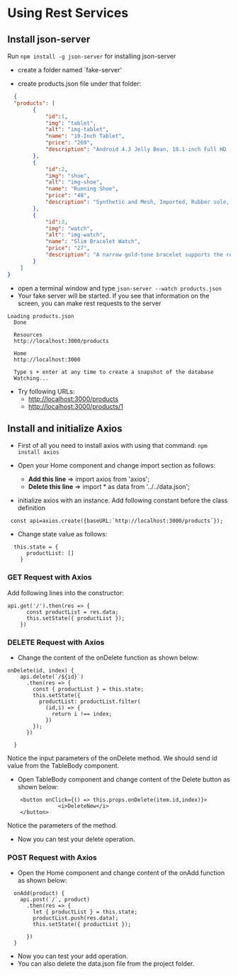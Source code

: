 # Using Rest Services


## Install json-server 

Run `npm install -g json-server` for installing json-server


- create a folder named `fake-server'

- create products.json file under that folder:
```json
  {
  "products": [ 
        {
            "id":1,
            "img": "tablet",
            "alt": "img-tablet",
            "name": "10-Inch Tablet",
            "price": "269",
            "description": "Android 4.3 Jelly Bean, 10.1-inch Full HD (1920 x 1200) Display"
        },
        {
            "id":2,
            "img": "shoe",
            "alt": "img-shoe",
            "name": "Running Shoe",
            "price": "48",
            "description": "Synthetic and Mesh, Imported, Rubber sole, Flex Film welded upper, HydraMAX moisture-wicking collar lining"
        },
        {
            "id":3,
            "img": "watch",
            "alt": "img-watch",
            "name": "Slim Bracelet Watch",
            "price": "27",
            "description": "A narrow gold-tone bracelet supports the round case of this  watch, which features three rhinestones marking each hour and a sparkling halo on the bezel"
        }
	]
}
```

- open a terminal window and type `json-server --watch products.json`
- Your fake  server will be started. If you see that information on the screen, you can make rest requests to the server
  
```
Loading products.json
  Done

  Resources
  http://localhost:3000/products

  Home
  http://localhost:3000

  Type s + enter at any time to create a snapshot of the database
  Watching...
```

- Try following URLs:
  - [http://localhost:3000/products](http://localhost:3000/products)
  - [http://localhost:3000/products/1](http://localhost:3000/products/1)
  
## Install and initialize Axios 

- First of all you need to install axios with using that command: `npm install axios`

- Open your Home component and change import section as follows:
  - **Add this line** => import axios from 'axios';
  - **Delete this line** => import * as data from '../../data.json';
  
-  initialize axios with an instance. Add following constant before the class definition

  ```
   const api=axios.create({baseURL:`http://localhost:3000/products`});
  ```

- Change state value as follows:
```
  this.state = {
      productList: []
    }
```
### GET Request with Axios
Add following lines into the constructor:
```
api.get('/').then(res => {
      const productList = res.data;
      this.setState({ productList });
    })
```



### DELETE Request with Axios
  - Change the content of the onDelete function as shown below:

```
onDelete(id, index) {
    api.delete(`/${id}`)
      .then(res => {
        const { productList } = this.state;
        this.setState({
          productList: productList.filter(
            (id,i) => {
              return i !== index;
            })
        });
      })

  }
```
Notice the input parameters of the onDelete method. We should send id value from the TableBody component.

- Open TableBody component and change content of the Delete button as shown below:

```
    <button onClick={() => this.props.onDelete(item.id,index)}>
                <i>DeleteNew</i>
    </button>
```

Notice the parameters of the method.

- Now you can test your delete operation.

### POST Request with Axios

- Open the Home component and change content of the onAdd function as shown below:

```
  onAdd(product) {
    api.post(`/`, product)
      .then(res => {
        let { productList } = this.state;
        productList.push(res.data);
        this.setState({ productList });

      })
  }
```
- Now you can test your add operation.
- You can also delete the data.json file from the project folder.